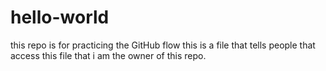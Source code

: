 # hello-world
this repo is for practicing the GitHub flow
this is a file that tells people that access this file that i am the owner of this repo.
